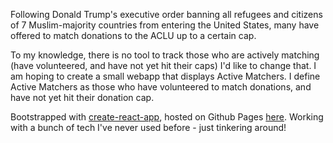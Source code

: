 Following Donald Trump's executive order banning all refugees and citizens of 7 Muslim-majority countries from entering the United States, many have offered to match donations to the ACLU up to a certain cap.

To my knowledge, there is no tool to track those who are actively matching (have volunteered, and have not yet hit their caps) I'd like to change that.  I am hoping to create a small webapp that displays Active Matchers.  I define Active Matchers as those who have volunteered to match donations, and have not yet hit their donation cap.

Bootstrapped with [create-react-app](https://github.com/facebookincubator/create-react-app/), hosted on Github Pages [here](https://lukebelliveau.github.io/aclu-matchers/). Working with a bunch of tech I've never used before - just tinkering around!